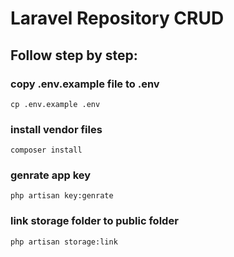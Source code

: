 # Laravel Repository CRUD

## Follow step by step:


### copy .env.example file to .env

```
cp .env.example .env
```

### install vendor files

```
composer install
```

### genrate app key

```
php artisan key:genrate
```
### link storage folder to public folder

```
php artisan storage:link
```